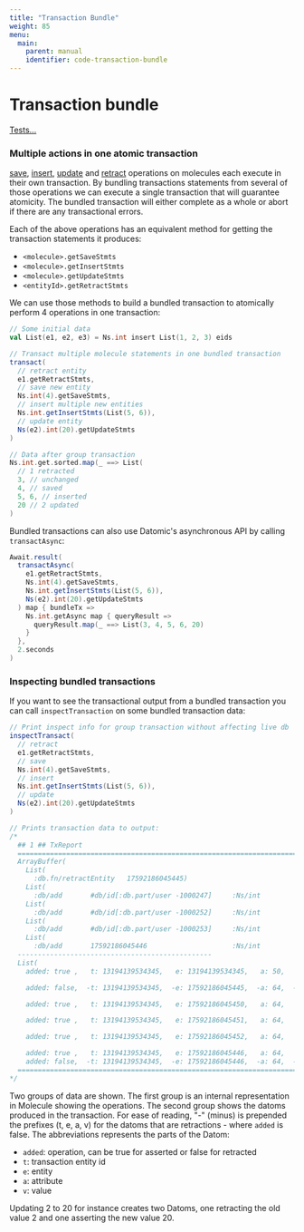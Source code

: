 ```yaml
---
title: "Transaction Bundle"
weight: 85
menu:
  main:
    parent: manual
    identifier: code-transaction-bundle
---
```




# Transaction bundle

[Tests...](https://github.com/scalamolecule/molecule/blob/master/molecule-tests/src/test/scala/molecule/tests/core/transaction/TxBundle.scala)

### Multiple actions in one atomic transaction

[save](/manual/crud/save), [insert](/manual/crud/insert), [update](/manual/crud/update) and [retract](/manual/crud/retract) operations on molecules each execute in their own transaction. By bundling transactions statements from several of those operations we can execute a single transaction that will guarantee atomicity. The bundled transaction will either complete as a whole or abort if there are any transactional errors.

Each of the above operations has an equivalent method for getting the transaction statements it produces:

- `<molecule>.getSaveStmts`
- `<molecule>.getInsertStmts`
- `<molecule>.getUpdateStmts`
- `<entityId>.getRetractStmts`

We can use those methods to build a bundled transaction to atomically perform 4 operations in one transaction:
```scala
// Some initial data
val List(e1, e2, e3) = Ns.int insert List(1, 2, 3) eids

// Transact multiple molecule statements in one bundled transaction
transact(
  // retract entity
  e1.getRetractStmts,
  // save new entity
  Ns.int(4).getSaveStmts,
  // insert multiple new entities
  Ns.int.getInsertStmts(List(5, 6)),
  // update entity
  Ns(e2).int(20).getUpdateStmts
)

// Data after group transaction
Ns.int.get.sorted.map(_ ==> List(
  // 1 retracted
  3, // unchanged
  4, // saved
  5, 6, // inserted
  20 // 2 updated
)
```

Bundled transactions can also use Datomic's asynchronous API by calling `transactAsync`:

```scala
Await.result(
  transactAsync(
    e1.getRetractStmts,
    Ns.int(4).getSaveStmts,
    Ns.int.getInsertStmts(List(5, 6)),
    Ns(e2).int(20).getUpdateStmts
  ) map { bundleTx =>
    Ns.int.getAsync map { queryResult => 
      queryResult.map(_ ==> List(3, 4, 5, 6, 20)    
    }  
  },
  2.seconds
)
```
### Inspecting bundled transactions

If you want to see the transactional output from a bundled transaction you can call `inspectTransaction` on some bundled transaction data:


```scala
// Print inspect info for group transaction without affecting live db
inspectTransact(
  // retract
  e1.getRetractStmts,
  // save
  Ns.int(4).getSaveStmts,
  // insert
  Ns.int.getInsertStmts(List(5, 6)),
  // update
  Ns(e2).int(20).getUpdateStmts
)

// Prints transaction data to output:
/*
  ## 1 ## TxReport
  ========================================================================
  ArrayBuffer(
    List(
      :db.fn/retractEntity   17592186045445)
    List(
      :db/add       #db/id[:db.part/user -1000247]     :Ns/int          4           Card(1))
    List(
      :db/add       #db/id[:db.part/user -1000252]     :Ns/int          5           Card(1))
    List(
      :db/add       #db/id[:db.part/user -1000253]     :Ns/int          6           Card(1))
    List(
      :db/add       17592186045446                     :Ns/int          20          Card(1)))
  ------------------------------------------------
  List(
    added: true ,   t: 13194139534345,   e: 13194139534345,   a: 50,   v: Wed Nov 14 23:38:15 CET 2018

    added: false,  -t: 13194139534345,  -e: 17592186045445,  -a: 64,  -v: 1

    added: true ,   t: 13194139534345,   e: 17592186045450,   a: 64,   v: 4

    added: true ,   t: 13194139534345,   e: 17592186045451,   a: 64,   v: 5

    added: true ,   t: 13194139534345,   e: 17592186045452,   a: 64,   v: 6

    added: true ,   t: 13194139534345,   e: 17592186045446,   a: 64,   v: 20
    added: false,  -t: 13194139534345,  -e: 17592186045446,  -a: 64,  -v: 2)
  ========================================================================
*/
```
Two groups of data are shown. The first group is an internal representation in Molecule showing the operations. The second group shows the datoms produced in the transaction. For ease of reading, "-" (minus) is prepended the prefixes (t, e, a, v) for the datoms that are retractions - where `added` is false.  The abbreviations represents the parts of the Datom:

- `added`: operation, can be true for asserted or false for retracted
- `t`: transaction entity id
- `e`: entity
- `a`: attribute
- `v`: value

Updating 2 to 20 for instance creates two Datoms, one retracting the old value 2 and one asserting the new value 20.

